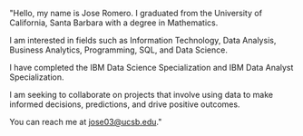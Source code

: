 "Hello, my name is Jose Romero. I graduated from the University of California, Santa Barbara with a degree in Mathematics.

I am interested in fields such as Information Technology, Data Analysis, Business Analytics, Programming, SQL, and Data Science.

I have completed the IBM Data Science Specialization and IBM Data Analyst Specialization.

I am seeking to collaborate on projects that involve using data to make informed decisions, predictions, and drive positive outcomes.

You can reach me at jose03@ucsb.edu."

<!---
JBravo805/JBravo805 is a ✨ special ✨ repository because its `README.md` (this file) appears on your GitHub profile.
You can click the Preview link to take a look at your changes.
--->
